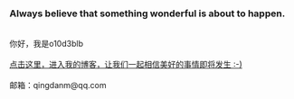 ###  Always believe that something wonderful is about to happen. 
<br>
你好，我是o10d3blb
<br><br>
<a href="https://www.cnblogs.com/ccuu/">点击这里，进入我的博客，让我们一起相信美好的事情即将发生 :-) </a>
<br><br>
邮箱：qingdanm@qq.com
